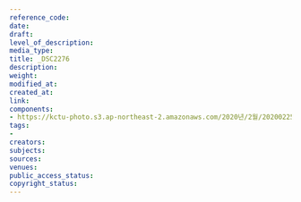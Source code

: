 ```yaml
---
reference_code: 
date: 
draft: 
level_of_description: 
media_type: 
title: _DSC2276
description: 
weight: 
modified_at: 
created_at: 
link: 
components:
- https://kctu-photo.s3.ap-northeast-2.amazonaws.com/2020년/2월/20200225_문중원+열사+문제해결+촉구+108배+2일차/_DSC2276.jpg
tags:
- 
creators: 
subjects: 
sources: 
venues: 
public_access_status: 
copyright_status: 
---
```

